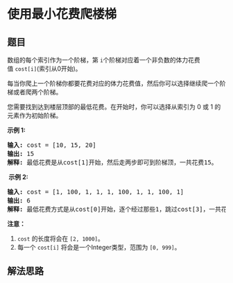 # 使用最小花费爬楼梯

## 题目

<HTML><p>数组的每个索引作为一个阶梯，第&nbsp;<code>i</code>个阶梯对应着一个非负数的体力花费值&nbsp;<code>cost[i]</code>(索引从0开始)。</p>

<p>每当你爬上一个阶梯你都要花费对应的体力花费值，然后你可以选择继续爬一个阶梯或者爬两个阶梯。</p>

<p>您需要找到达到楼层顶部的最低花费。在开始时，你可以选择从索引为 0 或 1 的元素作为初始阶梯。</p>

<p><strong>示例&nbsp;1:</strong></p>

<pre><strong>输入:</strong> cost = [10, 15, 20]
<strong>输出:</strong> 15
<strong>解释:</strong> 最低花费是从cost[1]开始，然后走两步即可到阶梯顶，一共花费15。
</pre>

<p><strong>&nbsp;示例 2:</strong></p>

<pre><strong>输入:</strong> cost = [1, 100, 1, 1, 1, 100, 1, 1, 100, 1]
<strong>输出:</strong> 6
<strong>解释:</strong> 最低花费方式是从cost[0]开始，逐个经过那些1，跳过cost[3]，一共花费6。
</pre>

<p><strong>注意：</strong></p>

<ol>
	<li><code>cost</code>&nbsp;的长度将会在&nbsp;<code>[2, 1000]</code>。</li>
	<li>每一个&nbsp;<code>cost[i]</code> 将会是一个Integer类型，范围为&nbsp;<code>[0, 999]</code>。</li>
</ol>
</HTML>

## 解法思路
